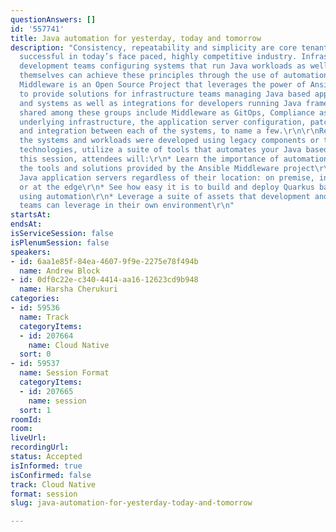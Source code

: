 ```yaml
---
questionAnswers: []
id: '557741'
title: Java automation for yesterday, today and tomorrow
description: "Consistency, repeatability and simplicity are core tenants to being
  successful in today’s face paced, highly competitive industry. Infrastructure and
  development teams configuring systems that run Java workloads as well as the workloads
  themselves can achieve these principles through the use of automation.\r\n\r\nAnsible
  Middleware is an Open Source Project that leverages the power of Ansible automation
  to provide solutions for infrastructure teams managing Java based application servers
  and systems as well as integrations for developers running Java frameworks. Concerns
  shared among these groups include Middleware as GitOps, Compliance as Code, the
  underlying infrastructure, the application server configuration, patching, upgrades
  and integration between each of the systems, to name a few.\r\n\r\nRegardless if
  the systems and workloads were developed using legacy components or the next generation
  technologies, utilize a suite of tools that automates your Java based estate. \r\n\r\nIn
  this session, attendees will:\r\n* Learn the importance of automation at scale\r\n*Understand
  the tools and solutions provided by the Ansible Middleware project\r\n* Automate
  Java application servers regardless of their location: on premise, in the cloud,
  or at the edge\r\n* See how easy it is to build and deploy Quarkus based applications
  using automation\r\n* Leverage a suite of assets that development and operations
  teams can leverage in their own environment\r\n"
startsAt: 
endsAt: 
isServiceSession: false
isPlenumSession: false
speakers:
- id: 6aa1e85f-84ea-4607-9f9e-2275e78f494b
  name: Andrew Block
- id: 0df0c22e-c340-4414-aa16-12623cd9b948
  name: Harsha Cherukuri
categories:
- id: 59536
  name: Track
  categoryItems:
  - id: 207664
    name: Cloud Native
  sort: 0
- id: 59537
  name: Session Format
  categoryItems:
  - id: 207665
    name: session
  sort: 1
roomId: 
room: 
liveUrl: 
recordingUrl: 
status: Accepted
isInformed: true
isConfirmed: false
track: Cloud Native
format: session
slug: java-automation-for-yesterday-today-and-tomorrow

---
```

